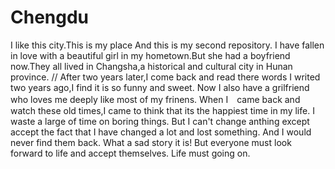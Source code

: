 # Chengdu
I like this city.This is my place And this is my second repository.
I have fallen in love with a beautiful girl in my hometown.But she had a boyfriend now.They all lived in Changsha,a historical and cultural city in Hunan province.
//
After two years later,I come back and read there words I writed two years ago,I find it is so funny and sweet. Now I also have a grilfriend who loves me deeply like most of my frinens. When I　came back and watch these old times,I came to think that its the happiest time in my life. I waste a large of time on boring things. But I can't change anthing except accept the fact that I have changed a lot and lost something. And I would never find them back. What a sad story it is! But everyone must look forward to life and accept themselves. Life must going on. 
